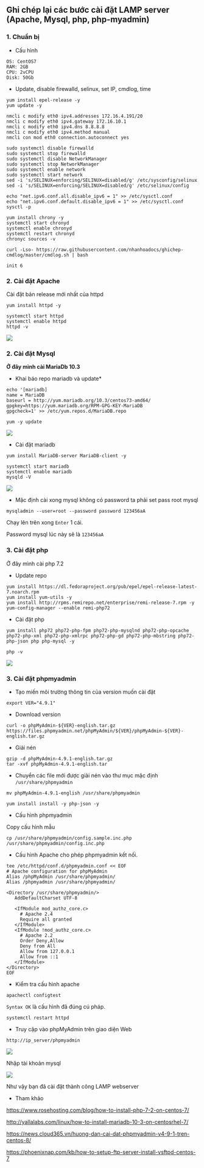 ## Ghi chép lại các bước cài đặt LAMP server (Apache, Mysql, php, php-myadmin)

### 1. Chuẩn bị

- Cấu hình

```
OS: CentOS7
RAM: 2GB
CPU: 2vCPU
Disk: 50Gb
```

- Update, disable firewalld, selinux, set IP, cmdlog, time
```
yum install epel-release -y
yum update -y
```

```
nmcli c modify eth0 ipv4.addresses 172.16.4.191/20
nmcli c modify eth0 ipv4.gateway 172.16.10.1
nmcli c modify eth0 ipv4.dns 8.8.8.8
nmcli c modify eth0 ipv4.method manual
nmcli con mod eth0 connection.autoconnect yes
```

```
sudo systemctl disable firewalld
sudo systemctl stop firewalld
sudo systemctl disable NetworkManager
sudo systemctl stop NetworkManager
sudo systemctl enable network
sudo systemctl start network
sed -i 's/SELINUX=enforcing/SELINUX=disabled/g' /etc/sysconfig/selinux
sed -i 's/SELINUX=enforcing/SELINUX=disabled/g' /etc/selinux/config
```

```
echo "net.ipv6.conf.all.disable_ipv6 = 1" >> /etc/sysctl.conf
echo "net.ipv6.conf.default.disable_ipv6 = 1" >> /etc/sysctl.conf
sysctl -p
```

```
yum install chrony -y 
systemctl start chronyd 
systemctl enable chronyd
systemctl restart chronyd 
chronyc sources -v
```

```
curl -Lso- https://raw.githubusercontent.com/nhanhoadocs/ghichep-cmdlog/master/cmdlog.sh | bash
```

```
init 6
```

### 2. Cài đặt Apache

Cài đặt bản release mới nhất của httpd

```
yum install httpd -y
```

```
systemctl start httpd
systemctl enable httpd 
httpd -v
```

![](../images/image-lamp/Screenshot_532.png)

### 2. Cài đặt Mysql

**Ở đây mình cài MariaDb 10.3**

- Khai báo repo mariadb và update*

```
echo '[mariadb]
name = MariaDB
baseurl = http://yum.mariadb.org/10.3/centos73-amd64/
gpgkey=https://yum.mariadb.org/RPM-GPG-KEY-MariaDB
gpgcheck=1' >> /etc/yum.repos.d/MariaDB.repo
```

```
yum -y update
```
![](../images/image-lamp/Screenshot_533.png)

- Cài đặt mariadb

```
yum install MariaDB-server MariaDB-client -y
```

```
systemctl start mariadb
systemctl enable mariadb
mysqld -V
```
![](../images/image-lamp/Screenshot_534.png)

- Mặc định cài xong mysql không có password ta phải set pass root mysql

```
mysqladmin --user=root --password password 123456aA
```

Chạy lên trên xong `Enter` 1 cái.

Password mysql lúc này sẽ là `123456aA`

### 3. Cài đặt php

Ở đây mình cài php 7.2

- Update repo

```
yum install https://dl.fedoraproject.org/pub/epel/epel-release-latest-7.noarch.rpm
yum install yum-utils -y
yum install http://rpms.remirepo.net/enterprise/remi-release-7.rpm -y
yum-config-manager --enable remi-php72
```

- Cài đặt php

```
yum install php72 php72-php-fpm php72-php-mysqlnd php72-php-opcache php72-php-xml php72-php-xmlrpc php72-php-gd php72-php-mbstring php72-php-json php php-mysql -y
```

```
php -v
```

![](../images/image-lamp/Screenshot_535.png)

### 3. Cài đặt phpmyadmin

- Tạo miến môi trường thông tin của version muốn cài đặt

```
export VER="4.9.1"
```
- Download version

```
curl -o phpMyAdmin-${VER}-english.tar.gz  https://files.phpmyadmin.net/phpMyAdmin/${VER}/phpMyAdmin-${VER}-english.tar.gz
```

- Giải nén

```
gzip -d phpMyAdmin-4.9.1-english.tar.gz
tar -xvf phpMyAdmin-4.9.1-english.tar
```

- Chuyển các file mới được giải nén vào thư mục mặc định `/usr/share/phpmyadmin`

```
mv phpMyAdmin-4.9.1-english /usr/share/phpmyadmin
```

```
yum install install -y php-json -y
```

- Cấu hình phpmyadmin

Copy cấu hình mẫu

```
cp /usr/share/phpmyadmin/config.sample.inc.php /usr/share/phpmyadmin/config.inc.php
```

- Cấu hình Apache cho phép phpmyadmin kết nối.

```
tee /etc/httpd/conf.d/phpmyadmin.conf << EOF
# Apache configuration for phpMyAdmin
Alias /phpMyAdmin /usr/share/phpmyadmin/
Alias /phpmyadmin /usr/share/phpmyadmin/

<Directory /usr/share/phpmyadmin/>
   AddDefaultCharset UTF-8

   <IfModule mod_authz_core.c>
     # Apache 2.4
     Require all granted
   </IfModule>
   <IfModule !mod_authz_core.c>
     # Apache 2.2
     Order Deny,Allow
     Deny from All
     Allow from 127.0.0.1
     Allow from ::1
   </IfModule>
</Directory>
EOF
```

- Kiểm tra cấu hình apache

```
apachectl configtest
```

`Syntax OK` là cấu hình đã đúng cú pháp.

```
systemctl restart httpd
```

- Truy cập vào phpMyAdmin trên giao diện Web

```
http://ip_server/phpmyadmin
```

![](../images/image-lamp/Screenshot_536.png)

Nhập tài khoản mysql

![](../images/image-lamp/Screenshot_537.png)

Như vậy bạn đã cài đặt thành công LAMP webserver

- Tham khảo

https://www.rosehosting.com/blog/how-to-install-php-7-2-on-centos-7/

http://yallalabs.com/linux/how-to-install-mariadb-10-3-on-centosrhel-7/

https://news.cloud365.vn/huong-dan-cai-dat-phpmyadmin-v4-9-1-tren-centos-8/

https://phoenixnap.com/kb/how-to-setup-ftp-server-install-vsftpd-centos-7



